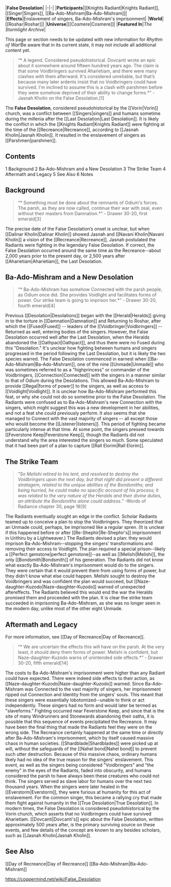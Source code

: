|**False Desolation**|
|-|-|
|**Participants**|[[Knights Radiant\|Knights Radiant]], [[Singer\|Singers]], [[Ba-Ado-Mishram\|Ba-Ado-Mishram]]|
|**Effects**|Enslavement of singers, Ba-Ado-Mishram's imprisonment|
|**World**|[[Roshar\|Roshar]]|
|**Universe**|[[Cosmere\|Cosmere]]|
|**Featured In**|*The Stormlight Archive*|

This page or section needs to be updated with new information for *Rhythm of War*!Be aware that in its current state, it may not include all additional content yet.

>“* A legend. Considered pseudohistorical. Dovcanti wrote an epic about it somewhere around fifteen hundred years ago. The claim is that some Voidbringers survived Aharietiam, and there were many clashes with them afterward. It's considered unreliable, but that’s because many later ardents insist that no Voidbringers could have survived. I'm inclined to assume this is a clash with parshmen before they were somehow deprived of their ability to change forms.*”
\- Jasnah Kholin on the False Desolation.[1]


The **False Desolation**, considered pseudohistorical by the [[Vorin\|Vorin]] church, was a conflict between [[Singers\|singers]] and humans sometime during the millenia after the [[Last Desolation\|Last Desolation]]. It is likely the conflict in which the [[Knights Radiant\|Knights Radiant]] were fighting at the time of the [[Recreance\|Recreance]], according to [[Jasnah Kholin\|Jasnah Kholin]]. It resulted in the enslavement of singers as [[Parshmen\|parshmen]].

## Contents

1 Background
2 Ba-Ado-Mishram and a New Desolation
3 The Strike Team
4 Aftermath and Legacy
5 See Also
6 Notes


## Background
>“* Something must be done about the remnants of Odium's forces. The parsh, as they are now called, continue their war with zeal, even without their masters from Damnation.*”
\- Drawer 30-20, first emerald[3]


The precise date of the False Desolation’s onset is unclear, but when [[Dalinar Kholin\|Dalinar Kholin]] showed Jasnah and [[Navani Kholin\|Navani Kholin]] a vision of the [[Recreance\|Recreance]], Jasnah postulated the Radiants were fighting in the legendary False Desolation. If correct, the False Desolation occurred around the same time as the Recreance--about 2,000 years prior to the present day, or 2,500 years after [[Aharietiam\|Aharietiam]], the Last Desolation.

## Ba-Ado-Mishram and a New Desolation
>“* Ba-Ado-Mishram has somehow Connected with the parsh people, as Odium once did. She provides Voidlight and facilitates forms of power. Our strike team is going to imprison her.*”
\- Drawer 30-20, fourth emerald[4]


Previous [[Desolation\|Desolations]] began with the [[Herald\|Heralds]] giving in to the torture in [[Damnation\|Damnation]] and Returning to Roshar, after which the [[Fused\|Fused]] -- leaders of the [[Voidbringer\|Voidbringers]] -- Returned as well, entering bodies of the singers. However, the False Desolation occurred well after the Last Desolation, when the Heralds abandoned the [[Oathpact\|Oathpact]], and thus there were no Fused during this "Desolation." It's unclear how fighting between humans and singers progressed in the period following the Last Desolation, but it is likely the two species warred.
The False Desolation commenced in earnest when [[Ba-Ado-Mishram\|Ba-Ado-Mishram]], one of the nine [[Unmade\|Unmade]] who was sometimes referred to as a "highprincess" or commander of the Voidbringers, [[Connection\|Connected]] with the singers in a manner similar to that of Odium during the Desolations. This allowed Ba-Ado-Mishram to provide [[Regal\|forms of power]] to the singers, as well as access to [[Voidlight\|Voidlight]]. It is unclear how Ba-Ado-Mishram performed this feat, or why she could not do so sometime prior to the False Desolation. The Radiants were confused as to Ba-Ado-Mishram's new Connection with the singers, which might suggest this was a new development in her abilities, and not a feat she could previously perform. It also seems that she managed to Connect with the vast majority of singers -- all except those who would become the [[Listener\|listeners]].
This period of fighting became particularly intense at that time. At some point, the singers pressed towards [[Feverstone Keep\|Feverstone Keep]], though the Radiants did not understand why the area interested the singers so much. Some speculated that it had been part of a plan to capture [[Rall Elorim\|Rall Elorim]].

## The Strike Team
>“*So Melishi retired to his tent, and resolved to destroy the Voidbringers upon the next day, but that night did present a different stratagem, related to the unique abilities of the Bondsmiths; and being hurried, he could make no specific account of his process; it was related to the very nature of the Heralds and their divine duties, an attribute the Bondsmiths alone could address.*”
\-Words of Radiance chapter 30, page 18[9]

The Radiants eventually sought an edge in the conflict. Scholar Radiants teamed up to conceive a plan to stop the Voidbringers. They theorized that an Unmade could, perhaps, be imprisoned like a regular spren. (It is unclear if this happened before or after [[Re-Shephir\|Re-Shephir's]] imprisonment in Urithiru by a Lightweaver.) The Radiants devised a plan: they would imprison Ba-Ado-Mishram--stopping the singers' transformations and removing their access to Voidlight.
The plan required a special prison--likely a [[Perfect gemstone\|perfect gemstone]]--as well as [[Melishi\|Melishi]], the only [[Bondsmith\|Bondsmith]] of his generation. The Radiants did not know what exactly Ba-Ado-Mishram's imprisonment would do to the singers. They were certain that it would prevent them from using forms of power, but they didn't know what else could happen. Melishi sought to destroy the Voidbringers and was confident the plan would succeed, but [[Naze-daughter-Kuzodo\|Naze-daughter-Kuzodo]] warned of unexpected aftereffects. The Radiants believed this would end the war the Heralds promised them and proceeded with the plan. It is clear the strike team succeeded in imprisoning Ba-Ado-Mishram, as she was no longer seen in the modern day, unlike most of the other eight Unmade.

## Aftermath and Legacy
For more information, see [[Day of Recreance\|Day of Recreance]].
>“* We are uncertain the effects this will have on the parsh. At the very least, it should deny them forms of power. Melishi is confident, but Naze-daughter-Kuzodo warns of unintended side effects.*”
\- Drawer 30-20, fifth emerald[14]


The costs to Ba-Ado-Mishram's imprisonment were higher than any Radiant could have expected. There were indeed side effects to their action, as [[Naze-daughter-Kuzodo\|Naze-daughter-Kuzodo]] warned. Since Ba-Ado-Mishram was Connected to the vast majority of singers, her imprisonment ripped out Connection and Identity from the singers' souls. This meant that these singers were essentially lobotomized--unable to think or act independently. These singers had no form and would later be termed as "slaveforms."
Fighting occurred near Feverstone Keep, and since that is the site of many Windrunners and Stonewards abandoning their oaths, it is possible that this sequence of events precipitated the Recreance. It may have been the final thing that made the Radiants feel they were on the wrong side. The Recreance certainly happened at the same time or directly after Ba-Ado-Mishram's imprisonment, which by itself caused massive chaos in human societies. [[Shardblade\|Shardblades]] were picked up at will, without the safeguards of the [[Nahel bond\|Nahel bond]] to prevent such utter destruction.
Because of this massive chaos, ordinary humans likely had no idea of the true reason for the singers' enslavement. This event, as well as the singers being considered "Voidbringers" and "the enemy" in the eyes of the Radiants, faded into obscurity, and humans considered the parsh to have always been these creatures who could not think. The singers served as slave labor for humans over the next two thousand years.
When the singers were later healed in the [[Everstorm\|Everstorm]], they were furious at humanity for this act of enslavement. For the common singer, this became a rallying cry that made them fight against humanity in the [[True Desolation\|True Desolation]].
In modern times, the False Desolation is considered pseudohistorical by the Vorin church, which asserts that no Voidbringers could have survived Aharietiam. [[Dovcanti\|Dovcanti's]] epic about the False Desolation, written approximately 500 years after, is the primary surviving source on these events, and few details of the concept are known to any besides scholars, such as [[Jasnah Kholin\|Jasnah Kholin]].

## See Also
[[Day of Recreance\|Day of Recreance]]
[[Ba-Ado-Mishram\|Ba-Ado-Mishram]]


https://coppermind.net/wiki/False_Desolation